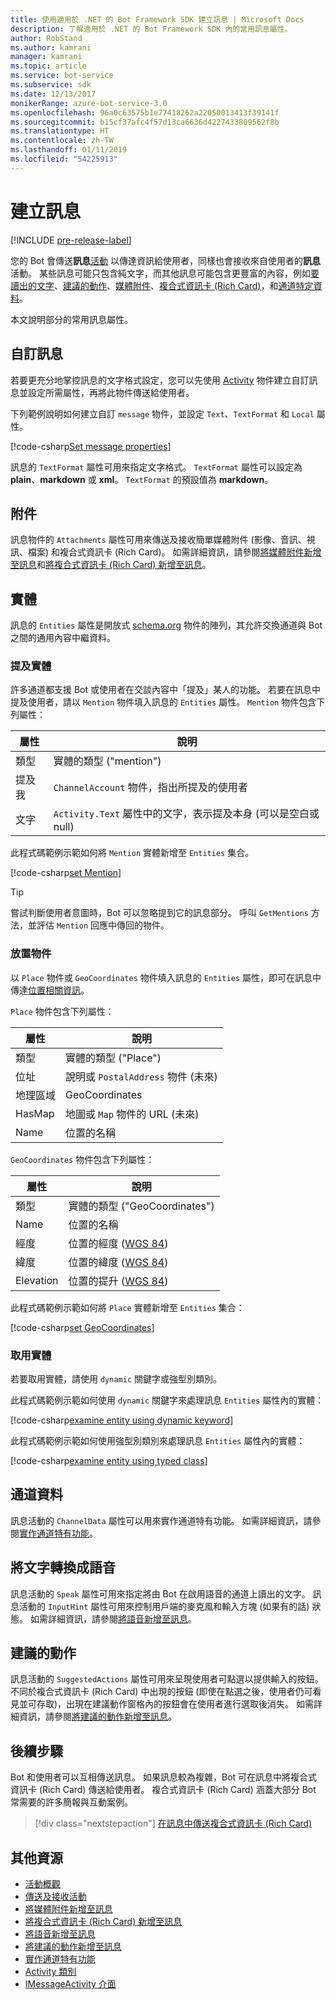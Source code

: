 ```yaml
---
title: 使用適用於 .NET 的 Bot Framework SDK 建立訊息 | Microsoft Docs
description: 了解適用於 .NET 的 Bot Framework SDK 內的常用訊息屬性。
author: RobStand
ms.author: kamrani
manager: kamrani
ms.topic: article
ms.service: bot-service
ms.subservice: sdk
ms.date: 12/13/2017
monikerRange: azure-bot-service-3.0
ms.openlocfilehash: 96a0c63575b1e77418262a22050013413f39141f
ms.sourcegitcommit: b15cf37afc4f57d13ca6636d4227433809562f8b
ms.translationtype: HT
ms.contentlocale: zh-TW
ms.lasthandoff: 01/11/2019
ms.locfileid: "54225913"
---
```

# <a name="create-messages"></a>建立訊息

[!INCLUDE [pre-release-label](../includes/pre-release-label-v3.md)]

您的 Bot 會傳送**訊息**[活動](bot-builder-dotnet-activities.md) 以傳達資訊給使用者，同樣也會接收來自使用者的**訊息**活動。 某些訊息可能只包含純文字，而其他訊息可能包含更豐富的內容，例如[要讀出的文字](bot-builder-dotnet-text-to-speech.md)、[建議的動作](bot-builder-dotnet-add-suggested-actions.md)、[媒體附件](bot-builder-dotnet-add-media-attachments.md)、[複合式資訊卡 (Rich Card)](bot-builder-dotnet-add-rich-card-attachments.md)，和[通道特定資料](bot-builder-dotnet-channeldata.md)。 

本文說明部分的常用訊息屬性。

## <a name="customizing-a-message"></a>自訂訊息

若要更充分地掌控訊息的文字格式設定，您可以先使用 [Activity](https://docs.botframework.com/en-us/csharp/builder/sdkreference/dc/d2f/class_microsoft_1_1_bot_1_1_connector_1_1_activity.html) 物件建立自訂訊息並設定所需屬性，再將此物件傳送給使用者。

下列範例說明如何建立自訂 `message` 物件，並設定 `Text`、`TextFormat` 和 `Local` 屬性。

[!code-csharp[Set message properties](../includes/code/dotnet-create-messages.cs#setBasicProperties)]

訊息的 `TextFormat` 屬性可用來指定文字格式。 `TextFormat` 屬性可以設定為 **plain**、**markdown** 或 **xml**。 `TextFormat` 的預設值為 **markdown**。 

## <a name="attachments"></a>附件

訊息物件的 `Attachments` 屬性可用來傳送及接收簡單媒體附件 (影像、音訊、視訊、檔案) 和複合式資訊卡 (Rich Card)。 如需詳細資訊，請參閱[將媒體附件新增至訊息](bot-builder-dotnet-add-media-attachments.md)和[將複合式資訊卡 (Rich Card) 新增至訊息](bot-builder-dotnet-add-rich-card-attachments.md)。

## <a name="entities"></a>實體

訊息的 `Entities` 屬性是開放式 <a href="http://schema.org/" target="_blank">schema.org</a> 物件的陣列，其允許交換通道與 Bot 之間的通用內容中繼資料。

### <a name="mention-entities"></a>提及實體

許多通道都支援 Bot 或使用者在交談內容中「提及」某人的功能。 若要在訊息中提及使用者，請以 `Mention` 物件填入訊息的 `Entities` 屬性。 `Mention` 物件包含下列屬性： 

| 屬性 | 說明 | 
|----|----|
| 類型 | 實體的類型 ("mention") | 
| 提及我 | `ChannelAccount` 物件，指出所提及的使用者 | 
| 文字 | `Activity.Text` 屬性中的文字，表示提及本身 (可以是空白或 null) |

此程式碼範例示範如何將 `Mention` 實體新增至 `Entities` 集合。

[!code-csharp[set Mention](../includes/code/dotnet-create-messages.cs#setMention)]

> [!TIP]
> 嘗試判斷使用者意圖時，Bot 可以忽略提到它的訊息部分。 呼叫 `GetMentions` 方法，並評估 `Mention` 回應中傳回的物件。

### <a name="place-objects"></a>放置物件

以 `Place` 物件或 `GeoCoordinates` 物件填入訊息的 `Entities` 屬性，即可在訊息中傳達<a href="https://schema.org/Place" target="_blank">位置相關資訊</a>。 

`Place` 物件包含下列屬性：

| 屬性 | 說明 | 
|----|----|
| 類型 | 實體的類型 ("Place") |
| 位址 | 說明或 `PostalAddress` 物件 (未來) | 
| 地理區域 | GeoCoordinates | 
| HasMap | 地圖或 `Map` 物件的 URL (未來) |
| Name | 位置的名稱 |

`GeoCoordinates` 物件包含下列屬性：

| 屬性 | 說明 | 
|----|----|
| 類型 | 實體的類型 ("GeoCoordinates") |
| Name | 位置的名稱 |
| 經度 | 位置的經度 (<a href="https://en.wikipedia.org/wiki/World_Geodetic_System" target="_blank">WGS 84</a>) | 
| 緯度 | 位置的緯度 (<a href="https://en.wikipedia.org/wiki/World_Geodetic_System" target="_blank">WGS 84</a>) | 
| Elevation | 位置的提升 (<a href="https://en.wikipedia.org/wiki/World_Geodetic_System" target="_blank">WGS 84</a>) | 

此程式碼範例示範如何將 `Place` 實體新增至 `Entities` 集合：

[!code-csharp[set GeoCoordinates](../includes/code/dotnet-create-messages.cs#setGeoCoord)]

### <a name="consume-entities"></a>取用實體

若要取用實體，請使用 `dynamic` 關鍵字或強型別類別。

此程式碼範例示範如何使用 `dynamic` 關鍵字來處理訊息 `Entities` 屬性內的實體：

[!code-csharp[examine entity using dynamic keyword](../includes/code/dotnet-create-messages.cs#examineEntity1)]

此程式碼範例示範如何使用強型別類別來處理訊息 `Entities` 屬性內的實體：

[!code-csharp[examine entity using typed class](../includes/code/dotnet-create-messages.cs#examineEntity2)]

## <a name="channel-data"></a>通道資料

訊息活動的 `ChannelData` 屬性可以用來實作通道特有功能。 如需詳細資訊，請參閱[實作通道特有功能](bot-builder-dotnet-channeldata.md)。

## <a name="text-to-speech"></a>將文字轉換成語音

訊息活動的 `Speak` 屬性可用來指定將由 Bot 在啟用語音的通道上讀出的文字。 訊息活動的 `InputHint` 屬性可用來控制用戶端的麥克風和輸入方塊 (如果有的話) 狀態。 如需詳細資訊，請參閱[將語音新增至訊息](bot-builder-dotnet-text-to-speech.md)。

## <a name="suggested-actions"></a>建議的動作

訊息活動的 `SuggestedActions` 屬性可用來呈現使用者可點選以提供輸入的按鈕。 不同於複合式資訊卡 (Rich Card) 中出現的按鈕 (即使在點選之後，使用者仍可看見並可存取)，出現在建議動作窗格內的按鈕會在使用者進行選取後消失。 如需詳細資訊，請參閱[將建議的動作新增至訊息](bot-builder-dotnet-add-suggested-actions.md)。

## <a name="next-steps"></a>後續步驟

Bot 和使用者可以互相傳送訊息。 如果訊息較為複雜，Bot 可在訊息中將複合式資訊卡 (Rich Card) 傳送給使用者。 複合式資訊卡 (Rich Card) 涵蓋大部分 Bot 常需要的許多簡報與互動案例。

> [!div class="nextstepaction"]
> [在訊息中傳送複合式資訊卡 (Rich Card)](bot-builder-dotnet-add-rich-card-attachments.md)

## <a name="additional-resources"></a>其他資源

- [活動概觀](bot-builder-dotnet-activities.md)
- [傳送及接收活動](bot-builder-dotnet-connector.md)
- [將媒體附件新增至訊息](bot-builder-dotnet-add-media-attachments.md)
- [將複合式資訊卡 (Rich Card) 新增至訊息](bot-builder-dotnet-add-rich-card-attachments.md)
- [將語音新增至訊息](bot-builder-dotnet-text-to-speech.md)
- [將建議的動作新增至訊息](bot-builder-dotnet-add-suggested-actions.md)
- [實作通道特有功能](bot-builder-dotnet-channeldata.md)
- <a href="https://docs.botframework.com/en-us/csharp/builder/sdkreference/dc/d2f/class_microsoft_1_1_bot_1_1_connector_1_1_activity.html" target="_blank">Activity 類別</a>
- <a href="/dotnet/api/microsoft.bot.connector.imessageactivity" target="_blank">IMessageActivity 介面</a>

